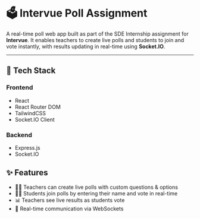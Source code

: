 # 🗳️ Intervue Poll Assignment

A real-time poll web app built as part of the SDE Internship assignment for **Intervue**. It enables teachers to create live polls and students to join and vote instantly, with results updating in real-time using **Socket.IO**.

---
## 🚀 Tech Stack

### Frontend
- React 
- React Router DOM
- TailwindCSS
- Socket.IO Client

### Backend
- Express.js
- Socket.IO

## ✨ Features

- 👩‍🏫 Teachers can create live polls with custom questions & options
- 👨‍🎓 Students join polls by entering their name and vote in real-time
- 📊 Teachers see live results as students vote
- 🔁 Real-time communication via WebSockets
